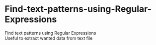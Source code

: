 # Find-text-patterns-using-Regular-Expressions
Find text patterns using Regular Expressions <br />
Useful to extract wanted data from text file
